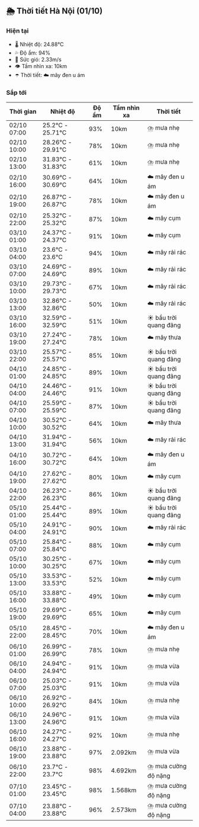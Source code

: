 ## 🌦️ Thời tiết Hà Nội (01/10)

### Hiện tại

- 🌡️ Nhiệt độ: 24.88℃
- 💦 Độ ẩm: 94%
- 💨 Sức gió: 2.33m/s
- 👁️ Tầm nhìn xa: 10km
- ☂️ Thời tiết: ☁️ mây đen u ám

### Sắp tới

| Thời gian | Nhiệt độ | Độ ẩm | Tầm nhìn xa | Thời tiết |
| --- | --- | --- | --- | --- |
| 02/10 07:00 | 25.2℃ - 25.71℃ | 93% | 10km | ⛈️ mưa nhẹ |
| 02/10 10:00 | 28.26℃ - 29.91℃ | 78% | 10km | ⛈️ mưa nhẹ |
| 02/10 13:00 | 31.83℃ - 31.83℃ | 61% | 10km | ⛈️ mưa nhẹ |
| 02/10 16:00 | 30.69℃ - 30.69℃ | 64% | 10km | ☁️ mây đen u ám |
| 02/10 19:00 | 26.87℃ - 26.87℃ | 78% | 10km | ☁️ mây đen u ám |
| 02/10 22:00 | 25.32℃ - 25.32℃ | 87% | 10km | ☁️ mây cụm |
| 03/10 01:00 | 24.37℃ - 24.37℃ | 91% | 10km | ☁️ mây cụm |
| 03/10 04:00 | 23.6℃ - 23.6℃ | 94% | 10km | ☁️ mây rải rác |
| 03/10 07:00 | 24.69℃ - 24.69℃ | 89% | 10km | ☁️ mây rải rác |
| 03/10 10:00 | 29.73℃ - 29.73℃ | 67% | 10km | ☁️ mây rải rác |
| 03/10 13:00 | 32.86℃ - 32.86℃ | 50% | 10km | ☁️ mây rải rác |
| 03/10 16:00 | 32.59℃ - 32.59℃ | 51% | 10km | ☀️ bầu trời quang đãng |
| 03/10 19:00 | 27.24℃ - 27.24℃ | 78% | 10km | ☁️ mây thưa |
| 03/10 22:00 | 25.57℃ - 25.57℃ | 85% | 10km | ☀️ bầu trời quang đãng |
| 04/10 01:00 | 24.85℃ - 24.85℃ | 89% | 10km | ☀️ bầu trời quang đãng |
| 04/10 04:00 | 24.46℃ - 24.46℃ | 91% | 10km | ☀️ bầu trời quang đãng |
| 04/10 07:00 | 25.59℃ - 25.59℃ | 87% | 10km | ☀️ bầu trời quang đãng |
| 04/10 10:00 | 30.52℃ - 30.52℃ | 64% | 10km | ☁️ mây thưa |
| 04/10 13:00 | 31.94℃ - 31.94℃ | 56% | 10km | ☁️ mây rải rác |
| 04/10 16:00 | 30.72℃ - 30.72℃ | 64% | 10km | ☁️ mây đen u ám |
| 04/10 19:00 | 27.62℃ - 27.62℃ | 80% | 10km | ☁️ mây cụm |
| 04/10 22:00 | 26.23℃ - 26.23℃ | 86% | 10km | ☀️ bầu trời quang đãng |
| 05/10 01:00 | 25.44℃ - 25.44℃ | 89% | 10km | ☀️ bầu trời quang đãng |
| 05/10 04:00 | 24.91℃ - 24.91℃ | 90% | 10km | ☁️ mây rải rác |
| 05/10 07:00 | 25.84℃ - 25.84℃ | 88% | 10km | ☁️ mây cụm |
| 05/10 10:00 | 30.25℃ - 30.25℃ | 67% | 10km | ☁️ mây cụm |
| 05/10 13:00 | 33.53℃ - 33.53℃ | 52% | 10km | ☁️ mây cụm |
| 05/10 16:00 | 33.88℃ - 33.88℃ | 49% | 10km | ☁️ mây cụm |
| 05/10 19:00 | 29.69℃ - 29.69℃ | 65% | 10km | ☁️ mây cụm |
| 05/10 22:00 | 28.45℃ - 28.45℃ | 70% | 10km | ☁️ mây đen u ám |
| 06/10 01:00 | 26.99℃ - 26.99℃ | 78% | 10km | ⛈️ mưa nhẹ |
| 06/10 04:00 | 24.94℃ - 24.94℃ | 91% | 10km | ⛈️ mưa vừa |
| 06/10 07:00 | 25.03℃ - 25.03℃ | 91% | 10km | ⛈️ mưa vừa |
| 06/10 10:00 | 26.92℃ - 26.92℃ | 84% | 10km | ⛈️ mưa nhẹ |
| 06/10 13:00 | 24.96℃ - 24.96℃ | 91% | 10km | ⛈️ mưa vừa |
| 06/10 16:00 | 24.27℃ - 24.27℃ | 92% | 10km | ⛈️ mưa nhẹ |
| 06/10 19:00 | 23.88℃ - 23.88℃ | 97% | 2.092km | ⛈️ mưa vừa |
| 06/10 22:00 | 23.7℃ - 23.7℃ | 98% | 4.692km | ⛈️ mưa cường độ nặng |
| 07/10 01:00 | 23.45℃ - 23.45℃ | 98% | 1.568km | ⛈️ mưa cường độ nặng |
| 07/10 04:00 | 23.88℃ - 23.88℃ | 96% | 2.573km | ⛈️ mưa cường độ nặng |

